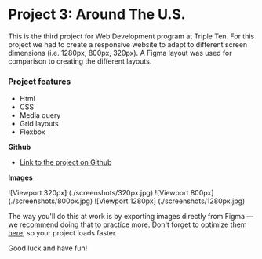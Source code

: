 # Project 3: Around The U.S.
This is the third project for Web Development program at Triple Ten. For this project we had to create a responsive website to adapt to different screen dimensions (i.e. 1280px, 800px, 320px). A Figma layout was used for comparison to creating the different layouts. 

### Project features  

* Html
* CSS
* Media query
* Grid layouts 
* Flexbox
  
**Github**  
  
* [Link to the project on Github](https://peldunasma.github.io/se_project_aroundtheus/)  
  
**Images**  

![Viewport 320px] (./screenshots/320px.jpg)
![Viewport 800px] (./screenshots/800px.jpg)
![Viewport 1280px] (./screenshots/1280px.jpg)
  
The way you'll do this at work is by exporting images directly from Figma — we recommend doing that to practice more. Don't forget to optimize them [here](https://tinypng.com/), so your project loads faster. 
  
Good luck and have fun!

